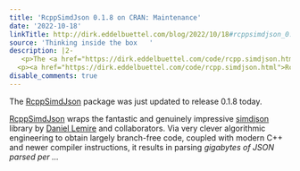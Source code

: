 ```yaml
---
title: 'RcppSimdJson 0.1.8 on CRAN: Maintenance'
date: '2022-10-18'
linkTitle: http://dirk.eddelbuettel.com/blog/2022/10/18#rcppsimdjson_0.1.8
source: 'Thinking inside the box   '
description: |2-
   <p>The <a href="https://dirk.eddelbuettel.com/code/rcpp.simdjson.html">RcppSimdJson</a> package was just updated to release 0.1.8 today.</p>
  <p><a href="https://dirk.eddelbuettel.com/code/rcpp.simdjson.html">RcppSimdJson</a> wraps the fantastic and genuinely impressive <a href="https://github.com/simdjson/simdjson">simdjson</a> library by <a href="https://lemire.me/en/">Daniel Lemire</a> and collaborators. Via very clever algorithmic engineering to obtain largely branch-free code, coupled with modern C++ and newer compiler instructions, it results in parsing <em>gigabytes of JSON parsed per ...
disable_comments: true
---
```

 <p>The <a href="https://dirk.eddelbuettel.com/code/rcpp.simdjson.html">RcppSimdJson</a> package was just updated to release 0.1.8 today.</p>
<p><a href="https://dirk.eddelbuettel.com/code/rcpp.simdjson.html">RcppSimdJson</a> wraps the fantastic and genuinely impressive <a href="https://github.com/simdjson/simdjson">simdjson</a> library by <a href="https://lemire.me/en/">Daniel Lemire</a> and collaborators. Via very clever algorithmic engineering to obtain largely branch-free code, coupled with modern C++ and newer compiler instructions, it results in parsing <em>gigabytes of JSON parsed per ...